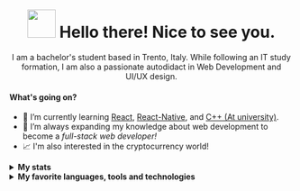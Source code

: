 <div align="center">
  <h1><img src="https://emojis.slackmojis.com/emojis/images/1536351075/4594/blob-wave.gif?1536351075" width="50"/> Hello there! Nice to see you.</h1>

  <p>I am a bachelor's student based in Trento, Italy. While following an IT study formation, I am also a passionate autodidact in Web Development and UI/UX design.</p>
</div>

#### What's going on?

- 🌱 I’m currently learning [React](https://github.com/Gr3it/portfolio), [React-Native](https://github.com/Gr3it/Color-Screentest), and [C++ (At university)](https://github.com/Gr3it/Exercise).
- 🔭 I’m always expanding my knowledge about web development to become a <em>full-stack web developer!</em>
- 📈 I'm also interested in the cryptocurrency world!

<div>
  <details>    
    <summary><b>My stats</b></summary>
  <br>
  <a href="https://github.com/Gr3it?tab=repositories&q=&type=public">
    <img src="https://activity-graph.herokuapp.com/graph?username=Gr3it&theme=minimal&custom_title=Contributions%20in%20the%20last%2031%20days"/>
  </a>    
  
  <a href="https://github.com/Gr3it?tab=repositories&q=&type=public">
    <img src="https://github-readme-stats.vercel.app/api?username=Gr3it&show_icons=true&theme=default"/>
  </a>   
  
  <a href="https://github.com/Gr3it?tab=repositories&q=&type=public" align="top">
    <img src="https://github-readme-stats.vercel.app/api/top-langs/?username=Gr3it&layout=compact&theme=default"  align="top"/>
  </a>
</details>

  <details>
    <summary><b>My favorite languages, tools and technologies</b></summary>
  <br>

<h2>IDE:</h2> 
<a href="https://github.com/topics/visual-studio-code"><img src="https://img.shields.io/badge/VS_Code-0078D4?style=for-the-badge&logo=visual%20studio%20code&logoColor=white"/></a>&nbsp;

</br>
<h2>Web Development:</h2> 
<a href="https://github.com/topics/html5"><img src="https://img.shields.io/badge/HTML5-E34F26?style=for-the-badge&logo=html5&logoColor=white"/></a>&nbsp;
<a href="https://github.com/topics/css3"><img src="https://img.shields.io/badge/CSS3-1572B6?style=for-the-badge&logo=css3&logoColor=white"/></a>&nbsp;
<a href="https://github.com/topics/javascript"><img src="https://img.shields.io/badge/JavaScript-F7DF1E?style=for-the-badge&logo=javascript&logoColor=white"/></a>&nbsp;
<a href="https://github.com/topics/react"><img src="https://img.shields.io/badge/-React-61DAFB?style=for-the-badge&logo=react&logoColor=white"/></a>&nbsp;
<a href="https://github.com/topics/react-native"><img src="https://img.shields.io/badge/-React%20Native-61DAFB?style=for-the-badge&logo=react&logoColor=white"/></a>&nbsp;
<a href="https://github.com/topics/react-router"><img src="https://img.shields.io/badge/-React%20Router-CA4245?style=for-the-badge&logo=react-router&logoColor=white"/></a>&nbsp;
</br>
<h2>Version Control:</h2> 
<a href="https://github.com/topics/git"><img src="https://img.shields.io/badge/Git-F05032?style=for-the-badge&logo=git&logoColor=white"/></a>&nbsp;
<a href="https://github.com/topics/github"><img src="https://img.shields.io/badge/GitHub-181717?style=for-the-badge&logo=github&logoColor=white"/></a>&nbsp;
</br>
<h2>Platform:</h2>
<a href="https://github.com/topics/node"><img src="https://img.shields.io/badge/Node.js-339933?style=for-the-badge&logo=nodedotjs&logoColor=white"/></a>&nbsp;
<a href="https://github.com/topics/npm"><img src="https://img.shields.io/badge/Npm-CB3837?style=for-the-badge&logo=npm&logoColor=white"/></a>&nbsp;
<a href="https://github.com/topics/netlify"><img src="https://shields.io/badge/Netlify-00C7B7?style=for-the-badge&logo=netlify&logoColor=white"/></a>&nbsp;
</br>
<h2>Tools:</h2>
<a href="https://github.com/topics/notion"><img src="https://shields.io/badge/Notion-000000?style=for-the-badge&logo=notion&logoColor=white"/></a>&nbsp;
<a href="https://github.com/topics/framer"><img src="https://shields.io/badge/Framer-0055FF?style=for-the-badge&logo=framer&logoColor=white"/></a>&nbsp;
<a href="https://github.com/topics/figma"><img src="https://shields.io/badge/Figma-F24E1E?style=for-the-badge&logo=figma&logoColor=white"/></a>&nbsp;
<a href="https://github.com/topics/adobe-XD"><img src="https://shields.io/badge/Adobe%20XD-FF61F6?style=for-the-badge&logo=adobe-xd&logoColor=white"/></a>&nbsp;
<a href="https://github.com/topics/illustrator"><img src="https://shields.io/badge/Adobe%20Illustrator-FF9A00?style=for-the-badge&logo=adobe-illustrator&logoColor=white"/></a>&nbsp;
<a href="https://github.com/topics/photoshop"><img src="https://shields.io/badge/Adobe%20Photoshop-31A8FF?style=for-the-badge&logo=adobe-photoshop&logoColor=white"/></a>&nbsp;
</div>
</details>
